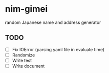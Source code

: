 # nim-gimei
random Japanese name and address generator

## TODO

- [ ] Fix IOError (parsing yaml file in evaluate time)
- [ ] Randomize
- [ ] Write test
- [ ] Write document
